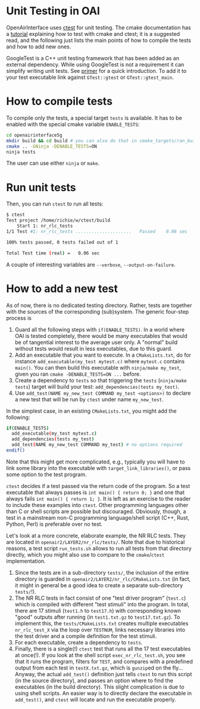 # Unit Testing in OAI

OpenAirInterface uses
[ctest](https://cmake.org/cmake/help/latest/manual/ctest.1.html) for unit
testing. The cmake documentation has a
[tutorial](https://cmake.org/cmake/help/book/mastering-cmake/chapter/Testing%20With%20CMake%20and%20CTest.html)
explaining how to test with cmake and ctest; it is a suggested read, and the
following just lists the main points of how to compile the tests and how to add
new ones.

GoogleTest is a C++ unit testing framework that has been added as an external dependency. While using GoogleTest is not a requirement it can simplify writing unit tests.
See [primer](http://google.github.io/googletest/primer.html) for a quick introduction. To add it to your test executable link against
`GTest::gtest` or `GTest::gtest_main`.

# How to compile tests

To compile only the tests, a special target `tests` is available. It has to be
enabled with the special cmake variable `ENABLE_TESTS`:

```bash
cd openairinterface5g
mkdir build && cd build # you can also do that in cmake_targets/ran_build/build
cmake .. -GNinja -DENABLE_TESTS=ON
ninja tests
```

The user can use either `ninja` or `make`.

# Run unit tests

Then, you can run `ctest` to run all tests:

```bash
$ ctest
Test project /home/richie/w/ctest/build
    Start 1: nr_rlc_tests
1/1 Test #1: nr_rlc_tests .....................   Passed    0.06 sec

100% tests passed, 0 tests failed out of 1

Total Test time (real) =   0.06 sec
```

A couple of interesting variables are `--verbose`, `--output-on-failure`.

# How to add a new test

As of now, there is no dedicated testing directory. Rather, tests are together
with the sources of the corresponding (sub)system. The generic four-step
process is

1. Guard all the following steps with `if(ENABLE_TESTS)`. In a world where OAI
   is tested completely, there would be many executables that would be of
   tangential interest to the average user only. A "normal" build without tests
   would result in less executables, due to this guard.
2. Add an executable that you want to execute. In a `CMakeLists.txt`, do for
   instance `add_executable(my_test mytest.c)` where `mytest.c` contains
   `main()`. You can then build this executable with `ninja/make my_test`,
   given you ran `cmake -DENABLE_TESTS=ON ...` before.
3. Create a dependency to `tests` so that triggering the `tests` (`ninja/make
   tests`) target will build your test: `add_dependencies(tests my_test)`.
4. Use `add_test(NAME my_new_test COMMAND my_test <options>)` to declare a new
   test that will be run by `ctest` under name `my_new_test`.

In the simplest case, in an existing `CMakeLists.txt`, you might add the
following:

```bash
if(ENABLE_TESTS)
  add_executable(my_test mytest.c)
  add_dependencies(tests my_test)
  add_test(NAME my_new_test COMMAND my_test) # no options required
endif()
```

Note that this might get more complicated, e.g., typically you will have to
link some library into the executable with `target_link_libraries()`, or pass
some option to the test program.

`ctest` decides if a test passed via the return code of the program. So a test
executable that always passes is `int main() { return 0; }` and one that always
fails `int main() { return 1; }`. It is left as an exercise to the reader to
include these examples into `ctest`. Other programming languages other than C
or shell scripts are possible but discouraged. Obviously, though, a test in
a mainstream non-C programming language/shell script (C++, Rust, Python, Perl)
is preferable over no test.

Let's look at a more concrete, elaborate example, the NR RLC tests.
They are located in `openair2/LAYER2/nr_rlc/tests/`. Note that due to
historical reasons, a test script `run_tests.sh` allows to run all tests from
that directory directly, which you might also use to compare to the
`cmake`/`ctest` implementation.

1. Since the tests are in a sub-directory `tests/`, the inclusion of the entire
   directory is guarded in `openair2/LAYER2/nr_rlc/CMakeLists.txt` (in fact, it
   might in general be a good idea to create a separate sub-directory
   `tests/`!).
2. The NR RLC tests in fact consist of one "test driver program" (`test.c`)
   which is compiled with different "test stimuli" into the program. In total,
   there are 17 stimuli (`test1.h` to `test17.h`) with corresponding known
   "good" outputs after running (in `test1.txt.gz` to `test17.txt.gz`). To
   implement this, the `tests/CMakeLists.txt` creates multiple executables
   `nr_rlc_test_X` via the loop over `TESTNUM`, links necessary libraries into
   the test driver and a compile definition for the test stimuli.
3. For each executable, create a dependency to `tests`.
4. Finally, there is a single(!) `ctest` test that runs all the 17 test
   executables at once(!). If you look at the shell script
   `exec_nr_rlc_test.sh`, you see that it runs the program, filters for `TEST`,
   and compares with a predefined output from each test in `testX.txt.gz`,
   which is `gunzip`ed on the fly... Anyway, the actual `add_test()` definition
   just tells `ctest` to run this script (in the source directory), and passes
   an option where to find the executables (in the build directory). This
   slight complication is due to using shell scripts. An easier way is to
   directly declare the executable in `add_test()`, and `ctest` will locate and
   run the executable properly.
